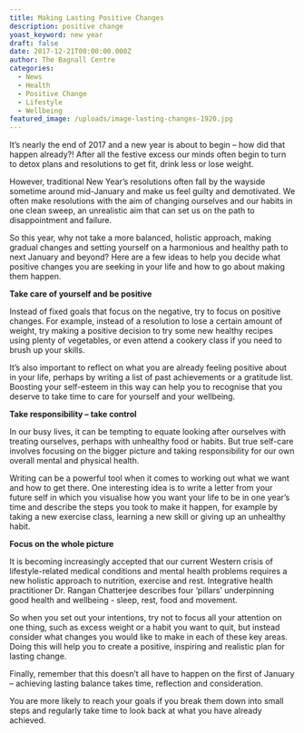 ```yaml
---
title: Making Lasting Positive Changes
description: positive change
yoast_keyword: new year
draft: false
date: 2017-12-21T00:00:00.000Z
author: The Bagnall Centre
categories:
  - News
  - Health
  - Positive Change
  - Lifestyle
  - Wellbeing
featured_image: /uploads/image-lasting-changes-1920.jpg
---
```


It’s nearly the end of 2017 and a new year is about to begin – how did that happen already?! After all the festive excess our minds often begin to turn to detox plans and resolutions to get fit, drink less or lose weight.

However, traditional New Year’s resolutions often fall by the wayside sometime around mid-January and make us feel guilty and demotivated. We often make resolutions with the aim of changing ourselves and our habits in one clean sweep, an unrealistic aim that can set us on the path to disappointment and failure.

So this year, why not take a more balanced, holistic approach, making gradual changes and setting yourself on a harmonious and healthy path to next January and beyond? Here are a few ideas to help you decide what positive changes you are seeking in your life and how to go about making them happen.

**Take care of yourself and be positive**

Instead of fixed goals that focus on the negative, try to focus on positive changes. For example, instead of a resolution to lose a certain amount of weight, try making a positive decision to try some new healthy recipes using plenty of vegetables, or even attend a cookery class if you need to brush up your skills. 

It’s also important to reflect on what you are already feeling positive about in your life, perhaps by writing a list of past achievements or a gratitude list. Boosting your self-esteem in this way can help you to recognise that you deserve to take time to care for yourself and your wellbeing. 

**Take responsibility – take control**

In our busy lives, it can be tempting to equate looking after ourselves with treating ourselves, perhaps with unhealthy food or habits. But true self-care involves focusing on the bigger picture and taking responsibility for our own overall mental and physical health.

Writing can be a powerful tool when it comes to working out what we want and how to get there. One interesting idea is to write a letter from your future self in which you visualise how you want your life to be in one year’s time and describe the steps you took to make it happen, for example by taking a new exercise class, learning a new skill or giving up an unhealthy habit.

**Focus on the whole picture**

It is becoming increasingly accepted that our current Western crisis of lifestyle-related medical conditions and mental health problems requires a new holistic approach to nutrition, exercise and rest. Integrative health practitioner Dr. Rangan Chatterjee describes four ‘pillars’ underpinning good health and wellbeing - sleep, rest, food and movement. 

So when you set out your intentions, try not to focus all your attention on one thing, such as excess weight or a habit you want to quit, but instead consider what changes you would like to make in each of these key areas. Doing this will help you to create a positive, inspiring and realistic plan for lasting change.

Finally, remember that this doesn’t all have to happen on the first of January – achieving lasting balance takes time, reflection and consideration.

You are more likely to reach your goals if you break them down into small steps and regularly take time to look back at what you have already achieved.
